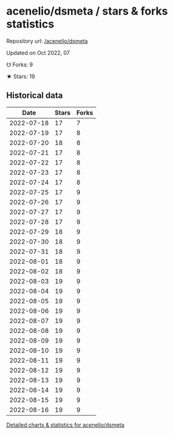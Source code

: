 # acenelio/dsmeta / stars & forks statistics

Repository url: [/acenelio/dsmeta](https://github.com/acenelio/dsmeta)

Updated on Oct 2022, 07

☋ Forks: 9

★ Stars: 19

## Historical data
| Date | Stars | Forks |
|------|-------|-------|
| 2022-07-18 | 17 | 7 | 
| 2022-07-19 | 17 | 8 | 
| 2022-07-20 | 18 | 8 | 
| 2022-07-21 | 17 | 8 | 
| 2022-07-22 | 17 | 8 | 
| 2022-07-23 | 17 | 8 | 
| 2022-07-24 | 17 | 8 | 
| 2022-07-25 | 17 | 9 | 
| 2022-07-26 | 17 | 9 | 
| 2022-07-27 | 17 | 9 | 
| 2022-07-28 | 17 | 9 | 
| 2022-07-29 | 18 | 9 | 
| 2022-07-30 | 18 | 9 | 
| 2022-07-31 | 18 | 9 | 
| 2022-08-01 | 18 | 9 | 
| 2022-08-02 | 18 | 9 | 
| 2022-08-03 | 19 | 9 | 
| 2022-08-04 | 19 | 9 | 
| 2022-08-05 | 19 | 9 | 
| 2022-08-06 | 19 | 9 | 
| 2022-08-07 | 19 | 9 | 
| 2022-08-08 | 19 | 9 | 
| 2022-08-09 | 19 | 9 | 
| 2022-08-10 | 19 | 9 | 
| 2022-08-11 | 19 | 9 | 
| 2022-08-12 | 19 | 9 | 
| 2022-08-13 | 19 | 9 | 
| 2022-08-14 | 19 | 9 | 
| 2022-08-15 | 19 | 9 | 
| 2022-08-16 | 19 | 9 | 


[Detailed charts & statistics for acenelio/dsmeta](https://reviewgithub.com/rep/acenelio/dsmeta)
